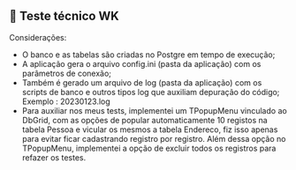 ## 🎯 Teste técnico WK 

Considerações:

* O banco e as tabelas são criadas no Postgre em tempo de execução;
* A aplicação gera o arquivo config.ini (pasta da aplicação) com os parâmetros de conexão;
* Também é gerado um arquivo de log (pasta da aplicação) com os scripts de banco e outros tipos log que auxiliam depuração do código;
  Exemplo : 20230123.log
* Para auxiliar nos meus tests, implementei um TPopupMenu vinculado ao DbGrid, com as opções de popular automaticamente 10 registos na tabela Pessoa
e vicular os mesmos a tabela Endereco, fiz isso apenas para evitar ficar cadastrando registro por registro.
Além dessa opção no TPopupMenu, implementei a opção de excluir todos os registros para refazer os testes.

